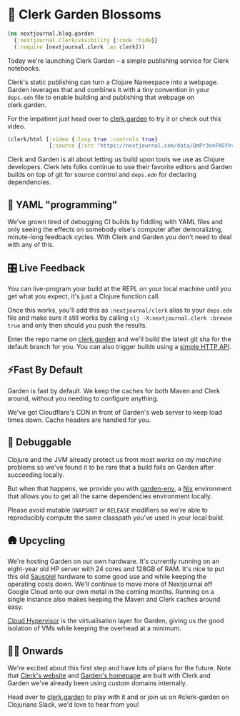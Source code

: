 # 🌱 Clerk Garden Blossoms
```clojure
(ns nextjournal.blog.garden
  {:nextjournal.clerk/visibility {:code :hide}}
  (:require [nextjournal.clerk :as clerk]))
```
Today we're launching Clerk Garden – a simple publishing service for Clerk notebooks.

Clerk's static publishing can turn a Clojure Namespace into a webpage. Garden leverages that and combines it with a tiny convention in your `deps.edn` file to enable building and publishing that webpage on clerk.garden.

For the impatient just head over to [clerk.garden](https://clerk.garden) to try it or check out this video.

```clojure
(clerk/html [:video {:loop true :controls true}
             [:source {:src "https://nextjournal.com/data/QmPr3enFNSYkv911j2DgMpATnr2eyiR8efWJTevvstfd7f?content-type=video/mp4&node-id=51e404c0-4c60-4272-a9e1-5744d43914f5&filename=Garden+Build.mp4&node-kind=file"}]])
```

Clerk and Garden is all about letting us build upon tools we use as Clojure developers. Clerk lets folks continue to use their favorite editors and Garden builds on top of git for source control and `deps.edn` for declaring dependencies.

## 🥱 YAML "programming"

We've grown tired of debugging CI builds by fiddling with YAML files and only seeing the effects on somebody else's computer after demoralizing, minute-long feedback cycles. With Clerk and Garden you don't need to deal with any of this. 

## 🎛 Live Feedback

You can live-program your build at the REPL on your local machine until you get what you expect, it's just a Clojure function call. 

Once this works, you'll add this as `:nextjournal/clerk` alias to your `deps.edn` file and make sure it still works by calling `clj -X:nextjournal.clerk :browse true` and only then should you push the results.

Enter the repo name on [clerk.garden](https://clerk.garden) and we'll build the latest git sha for the default branch for you. You can also trigger builds using a [simple HTTP API](#citation-needed).

## ⚡️Fast By Default

Garden is fast by default. We keep the caches for both Maven and Clerk around, without you needing to configure anything. 

We've got Cloudflare's CDN in front of Garden's web server to keep load times down. Cache headers are handled for you.

## 🧶 Debuggable

Clojure and the JVM already protect us from most *works on my machine* problems so we've found it to be rare that a build fails on Garden after succeeding locally.

But when that happens, we provide you with [garden-env](https://github.com/nextjournal/garden-env), a [Nix](https://nixos.org) environment that allows you to get all the same dependencies environment locally.

Please avoid mutable `SNAPSHOT` or `RELEASE` modifiers so we're able to reproducibly compute the same classpath you've used in your local build.

## 🛖 Upcycling

We're hosting Garden on our own hardware. It's currently running on an eight-year old HP server with 24 cores and 128GB of RAM. It's nice to put this old [Sauspiel](https://nextjournal.com/about) hardware to some good use and while keeping the operating costs down. We'll continue to move more of Nextjournal off Google Cloud onto our own metal in the coming months. Running on a single instance also makes keeping the Maven and Clerk caches around easy.

[Cloud Hypervisor](https://www.cloudhypervisor.org) is the virtualisation layer for Garden, giving us the good isolation of VMs while keeping the overhead at a minimum.

## 🧑‍🌾 Onwards

We're excited about this first step and have lots of plans for the future. Note that [Clerk's website](https://clerk.vision) and [Garden's homepage](https://clerk.garden) are built with Clerk and Garden we've already been using custom domains internally.

Head over to [clerk.garden](https://clerk.garden) to play with it and or join us on #clerk-garden on Clojurians Slack, we'd love to hear from you! 


